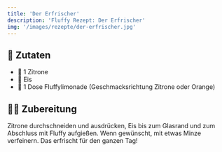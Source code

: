 ```yaml
---
title: 'Der Erfrischer'
description: 'Fluffy Rezept: Der Erfrischer'
img: '/images/rezepte/der-erfrischer.jpg'
---
```


## 🛒 Zutaten

- 🍋 1 Zitrone
- 🧊 Eis
- 🧃 1 Dose Fluffylimonade (Geschmacksrichtung Zitrone oder Orange)

## 🧑‍🍳 Zubereitung

Zitrone durchschneiden und ausdrücken, Eis bis zum Glasrand und zum Abschluss mit Fluffy aufgießen. Wenn gewünscht, mit etwas Minze verfeinern. Das erfrischt für den ganzen Tag!
